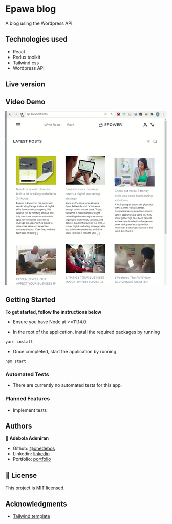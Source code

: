 # Epawa blog

A blog using the Wordpress API.

## Technologies used

- React
- Redux toolkit
- Tailwind css
- Wordpress API

## Live version

[]()

## Video Demo

![video_demo](/epawa.gif)

## Getting Started

**To get started, follow the instructions below**

- Ensure you have Node at >=11.14.0.

- In the root of the application, install the required packages by running

```
yarn install
```

- Once completed, start the application by running

```
npm start
```

### Automated Tests

- There are currently no automated tests for this app.

### Planned Features

- Implement tests

## Authors

👤 **Adebola Adeniran**

- Github: [@onedebos](https://github.com/onedebos)
- Linkedin: [linkedin](https://www.linkedin.com/in/adebola-niran/)
- Portfolio: [portfolio](https://www.adebola.dev/)

## 📝 License

This project is [MIT](lic.url) licensed.

## Acknowledgments

- [Tailwind template](https://www.tailwindtoolbox.com/templates/nordic-store)
